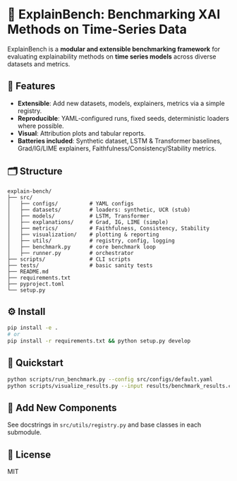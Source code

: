 # 🧠 ExplainBench: Benchmarking XAI Methods on Time-Series Data

ExplainBench is a **modular and extensible benchmarking framework** for evaluating explainability methods on **time series models** across diverse datasets and metrics.

## 🚀 Features

- **Extensible**: Add new datasets, models, explainers, metrics via a simple registry.
- **Reproducible**: YAML-configured runs, fixed seeds, deterministic loaders where possible.
- **Visual**: Attribution plots and tabular reports.
- **Batteries included**: Synthetic dataset, LSTM & Transformer baselines, Grad/IG/LIME explainers, Faithfulness/Consistency/Stability metrics.

## 🗂️ Structure

```
explain-bench/
├── src/
│   ├── configs/          # YAML configs
│   ├── datasets/         # loaders: synthetic, UCR (stub)
│   ├── models/           # LSTM, Transformer
│   ├── explanations/     # Grad, IG, LIME (simple)
│   ├── metrics/          # Faithfulness, Consistency, Stability
│   ├── visualization/    # plotting & reporting
│   ├── utils/            # registry, config, logging
│   ├── benchmark.py      # core benchmark loop
│   ├── runner.py         # orchestrator
├── scripts/              # CLI scripts
├── tests/                # basic sanity tests
├── README.md
├── requirements.txt
├── pyproject.toml
└── setup.py
```

## ⚙️ Install

```bash
pip install -e .
# or
pip install -r requirements.txt && python setup.py develop
```

## 🧠 Quickstart

```bash
python scripts/run_benchmark.py --config src/configs/default.yaml
python scripts/visualize_results.py --input results/benchmark_results.csv
```

## 🧱 Add New Components

See docstrings in `src/utils/registry.py` and base classes in each submodule.

## 📜 License

MIT
